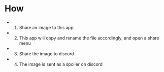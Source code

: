 ﻿# How
* 1) Share an image to this app
* 2) This app will copy and rename the file accordingly, and open a share menu
* 3) Share the image to discord
* 4) The image is sent as a spoiler on discord
